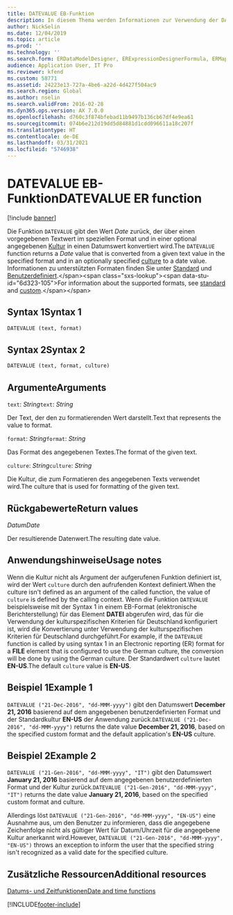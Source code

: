 ```yaml
---
title: DATEVALUE EB-Funktion
description: In diesem Thema werden Informationen zur Verwendung der DATEVALUE-Funktion bei der elektronischen Berichterstellung (EB) bereitgestellt.
author: NickSelin
ms.date: 12/04/2019
ms.topic: article
ms.prod: ''
ms.technology: ''
ms.search.form: ERDataModelDesigner, ERExpressionDesignerFormula, ERMappedFormatDesigner, ERModelMappingDesigner
audience: Application User, IT Pro
ms.reviewer: kfend
ms.custom: 58771
ms.assetid: 24223e13-727a-4be6-a22d-4d427f504ac9
ms.search.region: Global
ms.author: nselin
ms.search.validFrom: 2016-02-28
ms.dyn365.ops.version: AX 7.0.0
ms.openlocfilehash: d760c3f874bfebad11b9497b136cb67df4e9ea61
ms.sourcegitcommit: 074b6e212d19dd5d84881d1cdd096611a18c207f
ms.translationtype: HT
ms.contentlocale: de-DE
ms.lasthandoff: 03/31/2021
ms.locfileid: "5746938"
---
```

# <a name="datevalue-er-function"></a><span data-ttu-id="6d323-103">DATEVALUE EB-Funktion</span><span class="sxs-lookup"><span data-stu-id="6d323-103">DATEVALUE ER function</span></span>

[!include [banner](../includes/banner.md)]

<span data-ttu-id="6d323-104">Die Funktion `DATEVALUE` gibt den Wert *Date* zurück, der über einen vorgegebenen Textwert im speziellen Format und in einer optional angegebenen [Kultur](https://docs.microsoft.com/bingmaps/rest-services/common-parameters-and-types/supported-culture-codes) in einen Datumswert konvertiert wird.</span><span class="sxs-lookup"><span data-stu-id="6d323-104">The `DATEVALUE` function returns a *Date* value that is converted from a given text value in the specified format and in an optionally specified [culture](https://docs.microsoft.com/bingmaps/rest-services/common-parameters-and-types/supported-culture-codes) to a date value.</span></span> <span data-ttu-id="6d323-105">Informationen zu unterstützten Formaten finden Sie unter [Standard](https://msdn.microsoft.com/library/az4se3k1(v=vs.110).aspx) und [Benutzerdefiniert](https://msdn.microsoft.com/library/8kb3ddd4(v=vs.110).aspx).</span><span class="sxs-lookup"><span data-stu-id="6d323-105">For information about the supported formats, see [standard](https://msdn.microsoft.com/library/az4se3k1(v=vs.110).aspx) and [custom](https://msdn.microsoft.com/library/8kb3ddd4(v=vs.110).aspx).</span></span>

## <a name="syntax-1"></a><span data-ttu-id="6d323-106">Syntax 1</span><span class="sxs-lookup"><span data-stu-id="6d323-106">Syntax 1</span></span>

```vb
DATEVALUE (text, format)
```

## <a name="syntax-2"></a><span data-ttu-id="6d323-107">Syntax 2</span><span class="sxs-lookup"><span data-stu-id="6d323-107">Syntax 2</span></span>

```vb
DATEVALUE (text, format, culture)
```

## <a name="arguments"></a><span data-ttu-id="6d323-108">Argumente</span><span class="sxs-lookup"><span data-stu-id="6d323-108">Arguments</span></span>

<span data-ttu-id="6d323-109">`text`: *String*</span><span class="sxs-lookup"><span data-stu-id="6d323-109">`text`: *String*</span></span>

<span data-ttu-id="6d323-110">Der Text, der den zu formatierenden Wert darstellt.</span><span class="sxs-lookup"><span data-stu-id="6d323-110">Text that represents the value to format.</span></span>

<span data-ttu-id="6d323-111">`format`: *String*</span><span class="sxs-lookup"><span data-stu-id="6d323-111">`format`: *String*</span></span>

<span data-ttu-id="6d323-112">Das Format des angegebenen Textes.</span><span class="sxs-lookup"><span data-stu-id="6d323-112">The format of the given text.</span></span>

<span data-ttu-id="6d323-113">`culture`: *String*</span><span class="sxs-lookup"><span data-stu-id="6d323-113">`culture`: *String*</span></span>

<span data-ttu-id="6d323-114">Die Kultur, die zum Formatieren des angegebenen Texts verwendet wird.</span><span class="sxs-lookup"><span data-stu-id="6d323-114">The culture that is used for formatting of the given text.</span></span>

## <a name="return-values"></a><span data-ttu-id="6d323-115">Rückgabewerte</span><span class="sxs-lookup"><span data-stu-id="6d323-115">Return values</span></span>

<span data-ttu-id="6d323-116">*Datum*</span><span class="sxs-lookup"><span data-stu-id="6d323-116">*Date*</span></span>

<span data-ttu-id="6d323-117">Der resultierende Datenwert.</span><span class="sxs-lookup"><span data-stu-id="6d323-117">The resulting date value.</span></span>

## <a name="usage-notes"></a><span data-ttu-id="6d323-118">Anwendungshinweise</span><span class="sxs-lookup"><span data-stu-id="6d323-118">Usage notes</span></span>

<span data-ttu-id="6d323-119">Wenn die Kultur nicht als Argument der aufgerufenen Funktion definiert ist, wird der Wert `culture` durch den aufrufenden Kontext definiert.</span><span class="sxs-lookup"><span data-stu-id="6d323-119">When the culture isn't defined as an argument of the called function, the value of `culture` is defined by the calling context.</span></span> <span data-ttu-id="6d323-120">Wenn die Funktion `DATEVALUE` beispielsweise mit der Syntax 1 in einem EB-Format (elektronische Berichterstellung) für das Element **DATEI** abgerufen wird, das für die Verwendung der kulturspezifischen Kriterien für Deutschland konfiguriert ist, wird die Konvertierung unter Verwendung der kulturspezifischen Kriterien für Deutschland durchgeführt.</span><span class="sxs-lookup"><span data-stu-id="6d323-120">For example, if the `DATEVALUE` function is called by using syntax 1 in an Electronic reporting (ER) format for a **FILE** element that is configured to use the German culture, the conversion will be done by using the German culture.</span></span> <span data-ttu-id="6d323-121">Der Standardwert `culture` lautet **EN-US**.</span><span class="sxs-lookup"><span data-stu-id="6d323-121">The default `culture` value is **EN-US**.</span></span>

## <a name="example-1"></a><span data-ttu-id="6d323-122">Beispiel 1</span><span class="sxs-lookup"><span data-stu-id="6d323-122">Example 1</span></span>

<span data-ttu-id="6d323-123">`DATEVALUE ("21-Dec-2016", "dd-MMM-yyyy")` gibt den Datumswert **December 21, 2016** basierend auf dem angegebenen benutzerdefinierten Format und der Standardkultur **EN-US** der Anwendung zurück.</span><span class="sxs-lookup"><span data-stu-id="6d323-123">`DATEVALUE ("21-Dec-2016", "dd-MMM-yyyy")` returns the date value **December 21, 2016**, based on the specified custom format and the default application's **EN-US** culture.</span></span>

## <a name="example-2"></a><span data-ttu-id="6d323-124">Beispiel 2</span><span class="sxs-lookup"><span data-stu-id="6d323-124">Example 2</span></span>

<span data-ttu-id="6d323-125">`DATEVALUE ("21-Gen-2016", "dd-MMM-yyyy", "IT")` gibt den Datumswert **January 21, 2016** basierend auf dem angegebenen benutzerdefinierten Format und der Kultur zurück.</span><span class="sxs-lookup"><span data-stu-id="6d323-125">`DATEVALUE ("21-Gen-2016", "dd-MMM-yyyy", "IT")` returns the date value **January 21, 2016**, based on the specified custom format and culture.</span></span>

<span data-ttu-id="6d323-126">Allerdings löst `DATEVALUE ("21-Gen-2016", "dd-MMM-yyyy", "EN-US")` eine Ausnahme aus, um den Benutzer zu informieren, dass die angegebene Zeichenfolge nicht als gültiger Wert für Datum/Uhrzeit für die angegebene Kultur anerkannt wird.</span><span class="sxs-lookup"><span data-stu-id="6d323-126">However, `DATEVALUE ("21-Gen-2016", "dd-MMM-yyyy", "EN-US")` throws an exception to inform the user that the specified string isn't recognized as a valid date for the specified culture.</span></span>

## <a name="additional-resources"></a><span data-ttu-id="6d323-127">Zusätzliche Ressourcen</span><span class="sxs-lookup"><span data-stu-id="6d323-127">Additional resources</span></span>

[<span data-ttu-id="6d323-128">Datums- und Zeitfunktionen</span><span class="sxs-lookup"><span data-stu-id="6d323-128">Date and time functions</span></span>](er-functions-category-datetime.md)


[!INCLUDE[footer-include](../../../includes/footer-banner.md)]